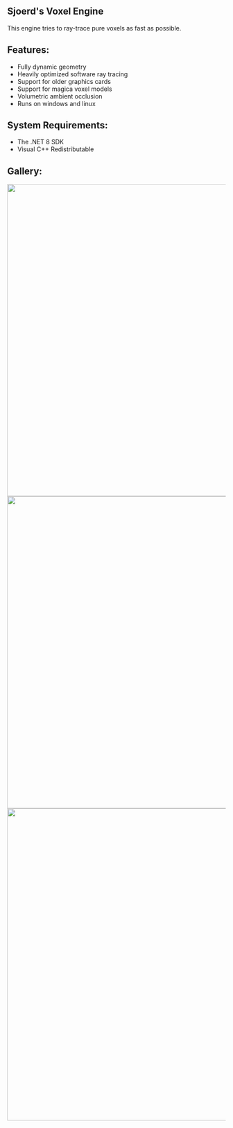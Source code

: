 ## Sjoerd's Voxel Engine
This engine tries to ray-trace pure voxels as fast as possible.

## Features:
- Fully dynamic geometry
- Heavily optimized software ray tracing
- Support for older graphics cards
- Support for magica voxel models
- Volumetric ambient occlusion
- Runs on windows and linux

## System Requirements:
- The .NET 8 SDK
- Visual C++ Redistributable

## Gallery:
<img width="720" src="https://github.com/sjoerdev/voxel-engine/assets/59654421/89c333fb-b86f-43df-ad6d-3573df01cd04">
<img width="720" src="https://github.com/sjoerdev/voxel-engine/assets/59654421/edc69a08-0866-45f5-90d3-c8090921ba0d">
<img width="720" src="https://github.com/sjoerdev/voxel-engine/assets/59654421/c5facacd-77df-433c-8ec6-3aefabd4e39e">
